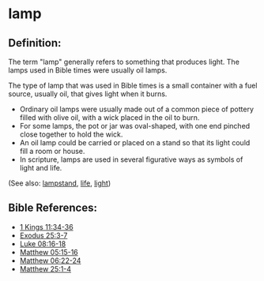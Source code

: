 # lamp #

## Definition: ##

The term "lamp" generally refers to something that produces light. The lamps used in Bible times were usually oil lamps.

The type of lamp that was used in Bible times is a small container with a fuel source, usually oil, that gives light when it burns.

* Ordinary oil lamps were usually made out of a common piece of pottery filled with olive oil, with a wick placed in the oil to burn.
* For some lamps, the pot or jar was oval-shaped, with one end pinched close together to hold the wick.
* An oil lamp could be carried or placed on a stand so that its light could fill a room or house.
* In scripture, lamps are used in several figurative ways as symbols of light and life.

(See also: [lampstand](../other/lampstand.md), [life](../kt/life.md), [light](../kt/light.md))

## Bible References: ##

* [1 Kings 11:34-36](https://door43.org/en/bible/notes/1ki/11/34)
* [Exodus 25:3-7](https://door43.org/en/bible/notes/exo/25/03)
* [Luke 08:16-18](https://door43.org/en/bible/notes/luk/08/16)
* [Matthew 05:15-16](https://door43.org/en/bible/notes/mat/05/15)
* [Matthew 06:22-24](https://door43.org/en/bible/notes/mat/06/22)
* [Matthew 25:1-4](https://door43.org/en/bible/notes/mat/25/01)

